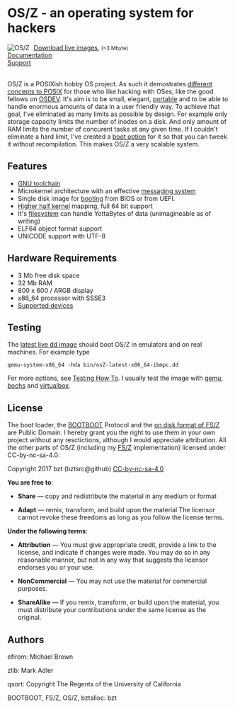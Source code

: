 OS/Z - an operating system for hackers
======================================

<img align="left" style="margin-right:10px;" alt="OS/Z" src="https://github.com/bztsrc/osz/raw/master/logo.png">
<a href="https://github.com/bztsrc/osz/blob/master/bin/">Download live images</a>,  <small>(~3 Mbyte)</small><br>
<a href="https://github.com/bztsrc/osz/tree/master/docs/README.md">Documentation</a><br>
<a href="https://github.com/bztsrc/osz/issues">Support</a><br><br>

OS/Z is a POSIXish hobby OS project. As such it demostrates [different concepts to POSIX](https://github.com/bztsrc/osz/tree/master/docs/posix.md)
for those who like hacking with OSes, like the good fellows on [OSDEV](http://forum.osdev.org/). It's aim is
to be small, elegant, [portable](https://github.com/bztsrc/osz/tree/master/docs/porting.md) and to be able to handle enormous amounts of data in
a user friendly way. To achieve that goal, I've eliminated as many limits as possible by design.
For example only storage capacity limits the number of inodes on a disk. And only amount of RAM limits the number of
concurent tasks at any given time. If I couldn't eliminate a hard limit, I've
created a [boot option](https://github.com/bztsrc/osz/tree/master/docs/bootopts.md) for it so that you can tweek it without
recompilation. This makes OS/Z a very scalable system.

Features
--------

 - [GNU toolchain](https://github.com/bztsrc/osz/tree/master/docs/compile.md)
 - Microkernel architecture with an effective [messaging system](https://github.com/bztsrc/osz/tree/master/docs/messages.md)
 - Single disk image for [booting](https://github.com/bztsrc/osz/tree/master/docs/boot.md) from BIOS or from UEFI.
 - [Higher half kernel](https://github.com/bztsrc/osz/tree/master/docs/memory.md) mapping, full 64 bit support
 - It's [filesystem](https://github.com/bztsrc/osz/tree/master/docs/fs.md) can handle YottaBytes of data (unimagineable as of writing)
 - ELF64 object format support
 - UNICODE support with UTF-8

Hardware Requirements
---------------------

 - 3 Mb free disk space
 - 32 Mb RAM
 - 800 x 600 / ARGB display
 - x86_64 processor with SSSE3
 - [Supported devices](https://github.com/bztsrc/osz/tree/master/docs/drivers.md)

Testing
-------

The [latest live dd image](https://github.com/bztsrc/osz/blob/master/bin/osZ-latest-x86_64-ibmpc.dd?raw=true) should boot OS/Z in emulators and on real machines. For example type

```shell
qemu-system-x86_64 -hda bin/osZ-latest-x86_64-ibmpc.dd
```
For more options, see [Testing How To](https://github.com/bztsrc/osz/tree/master/docs/howto1-testing.md). I usually test the image
with [qemu](http://www.qemu.org/), [bochs](http://bochs.sourceforge.net/) and [virtualbox](https://www.virtualbox.org/).

License
-------

The boot loader, the [BOOTBOOT](https://github.com/bztsrc/osz/blob/master/loader) Protocol and the
[on disk format of FS/Z](https://github.com/bztsrc/osz/blob/master/etc/include/fsZ.h) are Public Domain.
I hereby grant you the right to use them in your own project without any resctictions, although I would appreciate attribution.
All the other parts of OS/Z (including my [FS/Z](https://github.com/bztsrc/osz/blob/master/docs/fs.md) implementation) licensed under CC-by-nc-sa-4.0:

 Copyright 2017 bzt (bztsrc@github) [CC-by-nc-sa-4.0](https://creativecommons.org/licenses/by-nc-sa/4.0/)
 
**You are free to**:

 - **Share** — copy and redistribute the material in any medium or format

 - **Adapt** — remix, transform, and build upon the material
     The licensor cannot revoke these freedoms as long as you follow
     the license terms.
 
**Under the following terms**:

 - **Attribution** — You must give appropriate credit, provide a link to
     the license, and indicate if changes were made. You may do so in
     any reasonable manner, but not in any way that suggests the
     licensor endorses you or your use.

 - **NonCommercial** — You may not use the material for commercial purposes.

 - **ShareAlike** — If you remix, transform, or build upon the material,
     you must distribute your contributions under the same license as
     the original.

Authors
-------

efirom: Michael Brown

zlib: Mark Adler

qsort: Copyright The Regents of the University of California

BOOTBOOT, FS/Z, OS/Z, bztalloc: bzt

